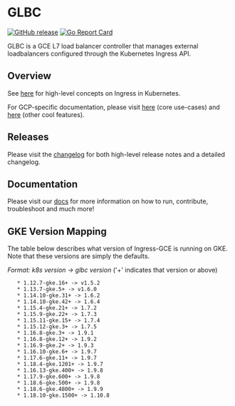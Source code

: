 # GLBC

[![GitHub release](https://img.shields.io/github/release/kubernetes/ingress-gce.svg)](https://github.com/kubernetes/ingress-gce/releases)
[![Go Report Card](https://goreportcard.com/badge/github.com/kubernetes/ingress-gce)](https://goreportcard.com/report/github.com/kubernetes/ingress-gce)

GLBC is a GCE L7 load balancer controller that manages external loadbalancers configured through the Kubernetes Ingress API.

## Overview

See [here](https://kubernetes.io/docs/concepts/services-networking/ingress/) for high-level concepts on Ingress in Kubernetes.

For GCP-specific documentation, please visit [here](https://cloud.google.com/kubernetes-engine/docs/how-to/load-balance-ingress) (core use-cases) and [here](https://cloud.google.com/kubernetes-engine/docs/concepts/ingress) (other cool features).

## Releases

Please visit the [changelog](CHANGELOG.md) for both high-level release notes and a detailed changelog.

## Documentation

Please visit our [docs](docs/) for more information on how to run, contribute, troubleshoot and much more!

## GKE Version Mapping

The table below describes what version of Ingress-GCE is running on GKE. Note that these versions are simply the defaults.

   *Format: k8s version -> glbc version* ('+' indicates that version or above)

       * 1.12.7-gke.16+ -> v1.5.2
       * 1.13.7-gke.5+ -> v1.6.0
       * 1.14.10-gke.31+ -> 1.6.2
       * 1.14.10-gke.42+ -> 1.6.4
       * 1.15.4-gke.21+ -> 1.7.2
       * 1.15.9-gke.22+ -> 1.7.3
       * 1.15.11-gke.15+ -> 1.7.4
       * 1.15.12-gke.3+ -> 1.7.5
       * 1.16.8-gke.3+ -> 1.9.1
       * 1.16.8-gke.12+ -> 1.9.2
       * 1.16.9-gke.2+ -> 1.9.3
       * 1.16.10-gke.6+ -> 1.9.7
       * 1.17.6-gke.11+ -> 1.9.7
       * 1.18.4-gke.1201+ -> 1.9.7
       * 1.16.13-gke.400+ -> 1.9.8
       * 1.17.9-gke.600+ -> 1.9.8
       * 1.18.6-gke.500+ -> 1.9.8
       * 1.18.6-gke.4800+ -> 1.9.9
       * 1.18.10-gke.1500+ -> 1.10.8

